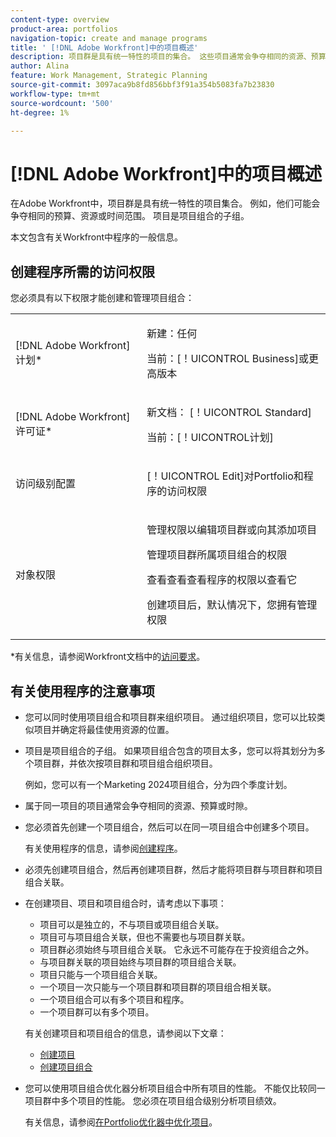 ```yaml
---
content-type: overview
product-area: portfolios
navigation-topic: create and manage programs
title: ' [!DNL Adobe Workfront]中的项目概述'
description: 项目群是具有统一特性的项目的集合。 这些项目通常会争夺相同的资源、预算或时限。 项目是项目组合的子组。 在将项目添加到项目组合之前，您可以将项目与项目群关联。
author: Alina
feature: Work Management, Strategic Planning
source-git-commit: 3097aca9b8fd856bbf3f91a354b5083fa7b23830
workflow-type: tm+mt
source-wordcount: '500'
ht-degree: 1%

---
```


# [!DNL Adobe Workfront]中的项目概述

<!-- Audited: 09/2024 -->

在Adobe Workfront中，项目群是具有统一特性的项目集合。 例如，他们可能会争夺相同的预算、资源或时间范围。 项目是项目组合的子组。

本文包含有关Workfront中程序的一般信息。

## 创建程序所需的访问权限

<!--leave the table uncollapsed as this article is about access-->

您必须具有以下权限才能创建和管理项目组合：

<table style="table-layout:auto"> 
 <col> 
 <col> 
 <tbody> 
  <tr> 
   <td role="rowheader">[!DNL Adobe Workfront] 计划*</td> 
   <td> <p>新建：任何</p>
   <p>当前：[！UICONTROL Business]或更高版本</p> </td> 
  </tr> 
  <tr> 
   <td role="rowheader">[!DNL Adobe Workfront] 许可证*</td> 
   <td> <p>新文档： [！UICONTROL Standard]</p>
   <p>当前：[！UICONTROL计划] </p> </td> 
  </tr> 
  <tr> 
   <td role="rowheader">访问级别配置</td> 
   <td> <p>[！UICONTROL Edit]对Portfolio和程序的访问权限</p>  </td> 
  </tr> 
  <tr> 
   <td role="rowheader">对象权限</td> 
   <td> <p>管理权限以编辑项目群或向其添加项目</p>
   <p>管理项目群所属项目组合的权限 </p>
   <p>查看查看查看程序的权限以查看它</p>
   <p>创建项目后，默认情况下，您拥有管理权限</p> 
    </td> 
  </tr> 
 </tbody> 
</table>

*有关信息，请参阅Workfront文档中的[访问要求](/help/quicksilver/administration-and-setup/add-users/access-levels-and-object-permissions/access-level-requirements-in-documentation.md)。


## 有关使用程序的注意事项

* 您可以同时使用项目组合和项目群来组织项目。 通过组织项目，您可以比较类似项目并确定将最佳使用资源的位置。

* 项目是项目组合的子组。 如果项目组合包含的项目太多，您可以将其划分为多个项目群，并依次按项目群和项目组合组织项目。

  例如，您可以有一个Marketing 2024项目组合，分为四个季度计划。

* 属于同一项目的项目通常会争夺相同的资源、预算或时隙。

* 您必须首先创建一个项目组合，然后可以在同一项目组合中创建多个项目。

  有关使用程序的信息，请参阅[创建程序](../../../manage-work/portfolios/create-and-manage-programs/create-program.md)。

* 必须先创建项目组合，然后再创建项目群，然后才能将项目群与项目群和项目组合关联。

* 在创建项目、项目和项目组合时，请考虑以下事项：

   * 项目可以是独立的，不与项目或项目组合关联。
   * 项目可与项目组合关联，但也不需要也与项目群关联。
   * 项目群必须始终与项目组合关联。 它永远不可能存在于投资组合之外。
   * 与项目群关联的项目始终与项目群的项目组合关联。
   * 项目只能与一个项目组合关联。
   * 一个项目一次只能与一个项目群和项目群的项目组合相关联。
   * 一个项目组合可以有多个项目和程序。
   * 一个项目群可以有多个项目。

  有关创建项目和项目组合的信息，请参阅以下文章：
   * [创建项目](/help/quicksilver/manage-work/projects/create-projects/create-project.md)
   * [创建项目组合](/help/quicksilver/manage-work/portfolios/create-and-manage-portfolios/create-portfolios.md)


* 您可以使用项目组合优化器分析项目组合中所有项目的性能。 不能仅比较同一项目群中多个项目的性能。 您必须在项目组合级别分析项目绩效。

  有关信息，请参阅[在Portfolio优化器中优化项目](/help/quicksilver/manage-work/portfolios/portfolio-optimizer/optimize-projects-in-portfolio-optimizer.md)。



